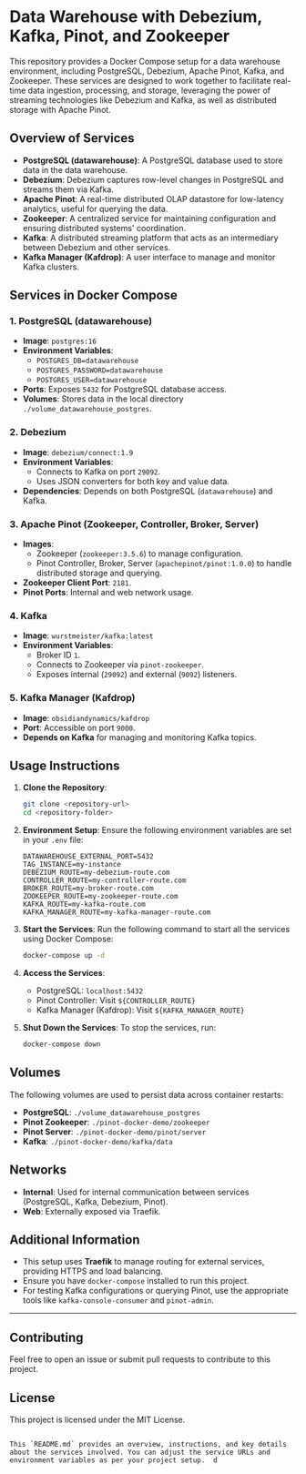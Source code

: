 # Data Warehouse with Debezium, Kafka, Pinot, and Zookeeper

This repository provides a Docker Compose setup for a data warehouse environment, including PostgreSQL, Debezium, Apache Pinot, Kafka, and Zookeeper. These services are designed to work together to facilitate real-time data ingestion, processing, and storage, leveraging the power of streaming technologies like Debezium and Kafka, as well as distributed storage with Apache Pinot.

## Overview of Services

- **PostgreSQL (datawarehouse)**: A PostgreSQL database used to store data in the data warehouse.
- **Debezium**: Debezium captures row-level changes in PostgreSQL and streams them via Kafka.
- **Apache Pinot**: A real-time distributed OLAP datastore for low-latency analytics, useful for querying the data.
- **Zookeeper**: A centralized service for maintaining configuration and ensuring distributed systems' coordination.
- **Kafka**: A distributed streaming platform that acts as an intermediary between Debezium and other services.
- **Kafka Manager (Kafdrop)**: A user interface to manage and monitor Kafka clusters.

## Services in Docker Compose

### 1. **PostgreSQL (datawarehouse)**
- **Image**: `postgres:16`
- **Environment Variables**:
  - `POSTGRES_DB=datawarehouse`
  - `POSTGRES_PASSWORD=datawarehouse`
  - `POSTGRES_USER=datawarehouse`
- **Ports**: Exposes `5432` for PostgreSQL database access.
- **Volumes**: Stores data in the local directory `./volume_datawarehouse_postgres`.

### 2. **Debezium**
- **Image**: `debezium/connect:1.9`
- **Environment Variables**:
  - Connects to Kafka on port `29092`.
  - Uses JSON converters for both key and value data.
- **Dependencies**: Depends on both PostgreSQL (`datawarehouse`) and Kafka.

### 3. **Apache Pinot** (Zookeeper, Controller, Broker, Server)
- **Images**:
  - Zookeeper (`zookeeper:3.5.6`) to manage configuration.
  - Pinot Controller, Broker, Server (`apachepinot/pinot:1.0.0`) to handle distributed storage and querying.
- **Zookeeper Client Port**: `2181`.
- **Pinot Ports**: Internal and web network usage.
  
### 4. **Kafka**
- **Image**: `wurstmeister/kafka:latest`
- **Environment Variables**:
  - Broker ID `1`.
  - Connects to Zookeeper via `pinot-zookeeper`.
  - Exposes internal (`29092`) and external (`9092`) listeners.
  
### 5. **Kafka Manager (Kafdrop)**
- **Image**: `obsidiandynamics/kafdrop`
- **Port**: Accessible on port `9000`.
- **Depends on Kafka** for managing and monitoring Kafka topics.

## Usage Instructions

1. **Clone the Repository**:
   ```bash
   git clone <repository-url>
   cd <repository-folder>
   ```

2. **Environment Setup**:
   Ensure the following environment variables are set in your `.env` file:
   ```env
   DATAWAREHOUSE_EXTERNAL_PORT=5432
   TAG_INSTANCE=my-instance
   DEBEZIUM_ROUTE=my-debezium-route.com
   CONTROLLER_ROUTE=my-controller-route.com
   BROKER_ROUTE=my-broker-route.com
   ZOOKEEPER_ROUTE=my-zookeeper-route.com
   KAFKA_ROUTE=my-kafka-route.com
   KAFKA_MANAGER_ROUTE=my-kafka-manager-route.com
   ```

3. **Start the Services**:
   Run the following command to start all the services using Docker Compose:
   ```bash
   docker-compose up -d
   ```

4. **Access the Services**:
   - PostgreSQL: `localhost:5432`
   - Pinot Controller: Visit `${CONTROLLER_ROUTE}`
   - Kafka Manager (Kafdrop): Visit `${KAFKA_MANAGER_ROUTE}`

5. **Shut Down the Services**:
   To stop the services, run:
   ```bash
   docker-compose down
   ```

## Volumes

The following volumes are used to persist data across container restarts:
- **PostgreSQL**: `./volume_datawarehouse_postgres`
- **Pinot Zookeeper**: `./pinot-docker-demo/zookeeper`
- **Pinot Server**: `./pinot-docker-demo/pinot/server`
- **Kafka**: `./pinot-docker-demo/kafka/data`

## Networks

- **Internal**: Used for internal communication between services (PostgreSQL, Kafka, Debezium, Pinot).
- **Web**: Externally exposed via Traefik.

## Additional Information

- This setup uses **Traefik** to manage routing for external services, providing HTTPS and load balancing.
- Ensure you have `docker-compose` installed to run this project.
- For testing Kafka configurations or querying Pinot, use the appropriate tools like `kafka-console-consumer` and `pinot-admin`.

---

## Contributing

Feel free to open an issue or submit pull requests to contribute to this project.

## License

This project is licensed under the MIT License.
```

This `README.md` provides an overview, instructions, and key details about the services involved. You can adjust the service URLs and environment variables as per your project setup.  d